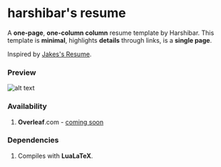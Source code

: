 # harshibar's resume

A **one-page**, **one-column column** resume template by Harshibar. This template is **minimal**, highlights **details** through links, is a **single page**.


Inspired by [Jakes's Resume](https://www.overleaf.com/latex/templates/jakes-resume/syzfjbzwjncs). 

### Preview
![alt text](https://github.com/harshibar/resume/blob/main/harshibar_resume.jpg)

### Availability
1. **Overleaf**.com - [coming soon]()

### Dependencies
1. Compiles with **LuaLaTeX**.
